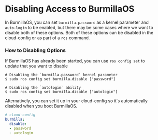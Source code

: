 # Disabling Access to BurmillaOS
In BurmillaOS, you can set `burmilla.password` as a kernel parameter and `auto-login` to be enabled, but there may be some cases where we want to disable both of these options. Both of these options can be disabled in the cloud-config or as part of a `ros` command. 

### How to Disabling Options

If BurmillaOS has already been started, you can use `ros config set` to update that you want to disable 

```
# Disabling the `burmilla.password` kernel parameter
$ sudo ros config set burmilla.disable ["password"]

# Disabling the `autologin` ability
$ sudo ros config set burmilla.disable ["autologin"]
```

Alternatively, you can set it up in your cloud-config so it's automatically disabled when you boot BurmillaOS.


```yaml
# cloud-config
burmilla:
  disable:
  - password
  - autologin
```
